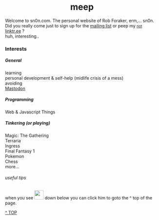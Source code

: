 <center>

# meep

</center>

Welcome to sn0n.com. The personal website of Rob Foraker, erm,... sn0n. \
Did you really come just to sign up for the [mailing list](../mailinglist/) or peep my [<small>not</small> linktr.ee](../linktr.ee) ? \
huh, interesting.. 

### Interests

##### General

learning\
personal development & self-help (midlife crisis of a mess)\
avoiding \
<a rel="me" href="https://mastodon.social/@sn0n">Mastodon</a>

##### Programming

Web & Javascript Things

##### Tinkering (or playing)

Magic: The Gathering\
Terraria\
Ingress\
Final Fantasy 1\
Pokemon\
Chess\
more...

###### useful tips 
when you see 
<img onclick="javascript:location.href='#'" src="../images/puffboy.gif" height="30px" width="30px"> down below you can click him to goto the ^ top of the page.

<a class="topOfPage" href="#top" title="Go to the top of this page">^ TOP</a>
